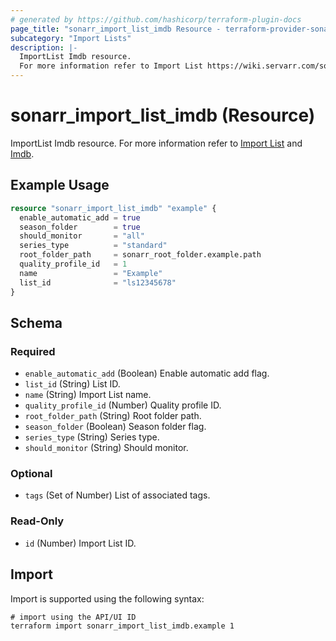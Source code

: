 ```yaml
---
# generated by https://github.com/hashicorp/terraform-plugin-docs
page_title: "sonarr_import_list_imdb Resource - terraform-provider-sonarr"
subcategory: "Import Lists"
description: |-
  ImportList Imdb resource.
  For more information refer to Import List https://wiki.servarr.com/sonarr/settings#import-lists and Imdb https://wiki.servarr.com/sonarr/supported#imdbimport.
---
```


# sonarr_import_list_imdb (Resource)

<!-- subcategory:Import Lists -->
ImportList Imdb resource.
For more information refer to [Import List](https://wiki.servarr.com/sonarr/settings#import-lists) and [Imdb](https://wiki.servarr.com/sonarr/supported#imdbimport).

## Example Usage

```terraform
resource "sonarr_import_list_imdb" "example" {
  enable_automatic_add = true
  season_folder        = true
  should_monitor       = "all"
  series_type          = "standard"
  root_folder_path     = sonarr_root_folder.example.path
  quality_profile_id   = 1
  name                 = "Example"
  list_id              = "ls12345678"
}
```

<!-- schema generated by tfplugindocs -->
## Schema

### Required

- `enable_automatic_add` (Boolean) Enable automatic add flag.
- `list_id` (String) List ID.
- `name` (String) Import List name.
- `quality_profile_id` (Number) Quality profile ID.
- `root_folder_path` (String) Root folder path.
- `season_folder` (Boolean) Season folder flag.
- `series_type` (String) Series type.
- `should_monitor` (String) Should monitor.

### Optional

- `tags` (Set of Number) List of associated tags.

### Read-Only

- `id` (Number) Import List ID.

## Import

Import is supported using the following syntax:

```shell
# import using the API/UI ID
terraform import sonarr_import_list_imdb.example 1
```
